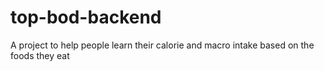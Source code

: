 # top-bod-backend
A project to help people learn their calorie and macro intake based on the foods they eat
